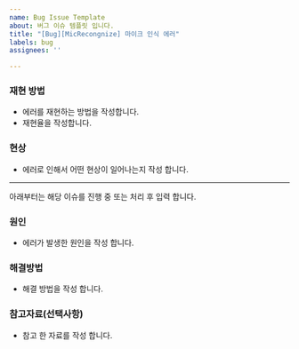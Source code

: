 ```yaml
---
name: Bug Issue Template
about: 버그 이슈 템플릿 입니다.
title: "[Bug][MicRecongnize] 마이크 인식 에러"
labels: bug
assignees: ''

---
```


### 재현 방법
- 에러를 재현하는 방법을 작성합니다.
- 재현율을 작성합니다.

### 현상
- 에러로 인해서 어떤 현상이 일어나는지 작성 합니다.

-------
아래부터는 해당 이슈를 진행 중 또는 처리 후 입력 합니다.
### 원인
- 에러가 발생한 원인을 작성 합니다. 

### 해결방법
- 해결 방법을 작성 합니다.

### 참고자료(선택사항)
- 참고 한 자료를 작성 합니다.
